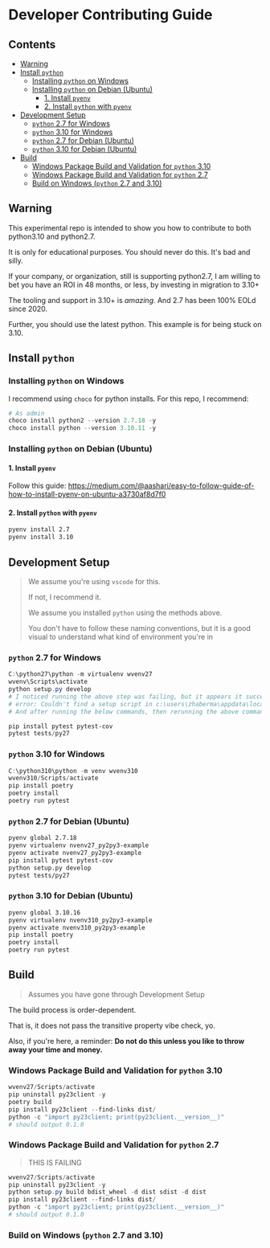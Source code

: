 # Developer Contributing Guide <!-- omit from toc -->

## Contents <!-- omit from toc -->

- [Warning](#warning)
- [Install `python`](#install-python)
  - [Installing `python` on Windows](#installing-python-on-windows)
  - [Installing `python` on Debian (Ubuntu)](#installing-python-on-debian-ubuntu)
    - [1. Install `pyenv`](#1-install-pyenv)
    - [2. Install `python` with `pyenv`](#2-install-python-with-pyenv)
- [Development Setup](#development-setup)
  - [`python` 2.7 for Windows](#python-27-for-windows)
  - [`python` 3.10 for Windows](#python-310-for-windows)
  - [`python` 2.7 for Debian (Ubuntu)](#python-27-for-debian-ubuntu)
  - [`python` 3.10 for Debian (Ubuntu)](#python-310-for-debian-ubuntu)
- [Build](#build)
  - [Windows Package Build and Validation for `python` 3.10](#windows-package-build-and-validation-for-python-310)
  - [Windows Package Build and Validation for `python` 2.7](#windows-package-build-and-validation-for-python-27)
  - [Build on Windows (`python` 2.7 and 3.10)](#build-on-windows-python-27-and-310)


## Warning

This experimental repo is intended to show you how to contribute to both python3.10 and python2.7.

It is only for educational purposes. You should never do this. It's bad and silly.

If your company, or organization, still is supporting python2.7,
I am willing to bet you have an ROI in 48 months, or less,
by investing in migration to 3.10+

The tooling and support in 3.10+ is _amazing_. And 2.7 has been 100% EOLd since 2020.

Further, you should use the latest python. This example is for being stuck on 3.10.

## Install `python`

### Installing `python` on Windows

I recommend using `choco` for python installs.
For this repo, I recommend:

```powershell
# As admin
choco install python2 --version 2.7.18 -y
choco install python --version 3.10.11 -y
``` 

### Installing `python` on Debian (Ubuntu)

#### 1. Install `pyenv`

Follow this guide: https://medium.com/@aashari/easy-to-follow-guide-of-how-to-install-pyenv-on-ubuntu-a3730af8d7f0

#### 2. Install `python` with `pyenv`

```bash
pyenv install 2.7
pyenv install 3.10
```

## Development Setup

> We assume you're using `vscode` for this.
>
> If not, I recommend it.
>
> We assume you installed `python` using the methods above.
>
> You don't have to follow these naming conventions, but it is a good visual to understand what kind
> of environment you're in


### `python` 2.7 for Windows


```powershell
C:\python27\python -m virtualenv wvenv27
wvenv\Scripts\activate
python setup.py develop
# I noticed running the above step was failing, but it appears it successfully installs the client:
# error: Couldn't find a setup script in c:\users\zhaberma\appdata\local\temp\easy_install-m3rrqp\importlib_metadata-8.5.0.tar.gz
# And after running the below commands, then rerunning the above command, the error does not reappear

pip install pytest pytest-cov
pytest tests/py27
```

### `python` 3.10 for Windows

```powershell
C:\python310\python -m venv wvenv310
wvenv310/Scripts/activate
pip install poetry
poetry install
poetry run pytest
```

### `python` 2.7 for Debian (Ubuntu)

```bash
pyenv global 2.7.18
pyenv virtualenv nvenv27_py2py3-example
pyenv activate nvenv27_py2py3-example
pip install pytest pytest-cov
python setup.py develop
pytest tests/py27
```

### `python` 3.10 for Debian (Ubuntu)

```bash
pyenv global 3.10.16
pyenv virtualenv nvenv310_py2py3-example
pyenv activate nvenv310_py2py3-example
pip install poetry
poetry install
poetry run pytest
```

## Build

> Assumes you have gone through Development Setup

The build process is order-dependent.

That is, it does not pass the transitive property vibe check, yo.

Also, if you're here, a reminder: **Do not do this unless you like to throw away your time and money.**

### Windows Package Build and Validation for `python` 3.10

```powershell
wvenv27/Scripts/activate
pip uninstall py23client -y
poetry build
pip install py23client --find-links dist/
python -c "import py23client; print(py23client.__version__)"
# should output 0.1.0
```

### Windows Package Build and Validation for `python` 2.7

> THIS IS FAILING

```powershell
wvenv27/Scripts/activate
pip uninstall py23client -y
python setup.py build bdist_wheel -d dist sdist -d dist
pip install py23client --find-links dist/
python -c "import py23client; print(py23client.__version__)"
# should output 0.1.0
```

### Build on Windows (`python` 2.7 and 3.10)

